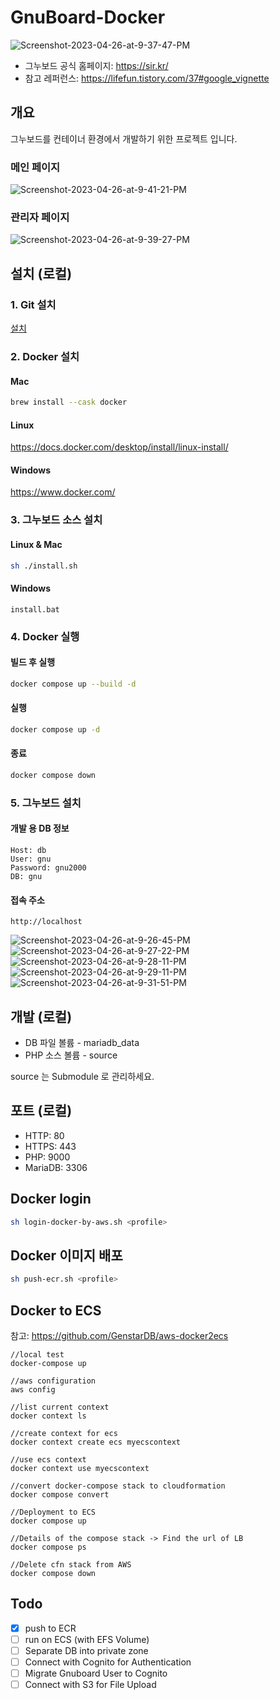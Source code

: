 # GnuBoard-Docker

<img src="https://i.ibb.co/B42GNbY/Screenshot-2023-04-26-at-9-37-47-PM.png" alt="Screenshot-2023-04-26-at-9-37-47-PM" >

- 그누보드 공식 홈페이지: https://sir.kr/
- 참고 레퍼런스: https://lifefun.tistory.com/37#google_vignette

## 개요

그누보드를 컨테이너 환경에서 개발하기 위한 프로젝트 입니다.

### 메인 페이지

<img src="https://i.ibb.co/pz4gqKL/Screenshot-2023-04-26-at-9-41-21-PM.png" alt="Screenshot-2023-04-26-at-9-41-21-PM" >

### 관리자 페이지

<img src="https://i.ibb.co/yFkhDGp/Screenshot-2023-04-26-at-9-39-27-PM.png" alt="Screenshot-2023-04-26-at-9-39-27-PM" >

## 설치 (로컬)

### 1. Git 설치

[설치](https://git-scm.com/book/ko/v2/%EC%8B%9C%EC%9E%91%ED%95%98%EA%B8%B0-Git-%EC%84%A4%EC%B9%98)

### 2. Docker 설치

#### Mac

```bash
brew install --cask docker
```

#### Linux

https://docs.docker.com/desktop/install/linux-install/

#### Windows

https://www.docker.com/

### 3. 그누보드 소스 설치

#### Linux & Mac

```bash
sh ./install.sh
```

#### Windows

```batch
install.bat
```

### 4. Docker 실행

#### 빌드 후 실행

```bash
docker compose up --build -d
```

#### 실행

```bash
docker compose up -d
```

#### 종료

```bash
docker compose down
```

### 5. 그누보드 설치

#### 개발 용 DB 정보

```
Host: db
User: gnu
Password: gnu2000
DB: gnu
```

#### 접속 주소

```
http://localhost
```

<img src="https://i.ibb.co/9sZXj2z/Screenshot-2023-04-26-at-9-26-45-PM.png" alt="Screenshot-2023-04-26-at-9-26-45-PM" >

<img src="https://i.ibb.co/dLQPKYS/Screenshot-2023-04-26-at-9-27-22-PM.png" alt="Screenshot-2023-04-26-at-9-27-22-PM" >

<img src="https://i.ibb.co/9HCvdv8/Screenshot-2023-04-26-at-9-28-11-PM.png" alt="Screenshot-2023-04-26-at-9-28-11-PM" >

<img src="https://i.ibb.co/nQQd1Ch/Screenshot-2023-04-26-at-9-29-11-PM.png" alt="Screenshot-2023-04-26-at-9-29-11-PM" >

<img src="https://i.ibb.co/Y3T3Yvn/Screenshot-2023-04-26-at-9-31-51-PM.png" alt="Screenshot-2023-04-26-at-9-31-51-PM" >

## 개발 (로컬)

- DB 파일 볼륨 - mariadb_data
- PHP 소스 볼륨 - source

source 는 Submodule 로 관리하세요.

## 포트 (로컬)

- HTTP: 80
- HTTPS: 443
- PHP: 9000
- MariaDB: 3306

## Docker login

```bash
sh login-docker-by-aws.sh <profile>
```

## Docker 이미지 배포

```bash
sh push-ecr.sh <profile>
```

## Docker to ECS

참고: https://github.com/GenstarDB/aws-docker2ecs

```
//local test
docker-compose up

//aws configuration
aws config

//list current context
docker context ls

//create context for ecs
docker context create ecs myecscontext

//use ecs context
docker context use myecscontext

//convert docker-compose stack to cloudformation
docker compose convert

//Deployment to ECS
docker compose up

//Details of the compose stack -> Find the url of LB
docker compose ps

//Delete cfn stack from AWS
docker compose down
```

## Todo

- [x] push to ECR
- [ ] run on ECS (with EFS Volume)
- [ ] Separate DB into private zone
- [ ] Connect with Cognito for Authentication
- [ ] Migrate Gnuboard User to Cognito
- [ ] Connect with S3 for File Upload
